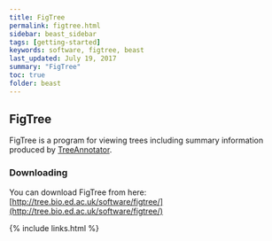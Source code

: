 ```yaml
---
title: FigTree
permalink: figtree.html
sidebar: beast_sidebar
tags: [getting-started]
keywords: software, figtree, beast
last_updated: July 19, 2017
summary: "FigTree"
toc: true
folder: beast
---
```


## FigTree

FigTree is a program for viewing trees including summary information produced by [TreeAnnotator](treeannotator.html).

### Downloading

You can download FigTree from here: [http://tree.bio.ed.ac.uk/software/figtree/](http://tree.bio.ed.ac.uk/software/figtree/)

{% include links.html %}